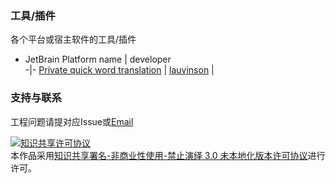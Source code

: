 ### 工具/插件

各个平台或宿主软件的工具/插件

* JetBrain Platform
name |  developer  
-|-
[Private quick word translation](https://github.com/lauvinson/Private-quick-word-translation-for-IDEA) | [lauvinson](https://github.com/lauvinson) |

### 支持与联系
工程问题请提对应Issue或[Email](mailto:wincentlauvinson@gmail.com)

<a rel="license" href="http://creativecommons.org/licenses/by-nc-nd/3.0/"><img alt="知识共享许可协议" style="border-width:0" src="https://i.creativecommons.org/l/by-nc-nd/3.0/88x31.png" /></a><br />本作品采用<a rel="license" href="http://creativecommons.org/licenses/by-nc-nd/3.0/">知识共享署名-非商业性使用-禁止演绎 3.0 未本地化版本许可协议</a>进行许可。
